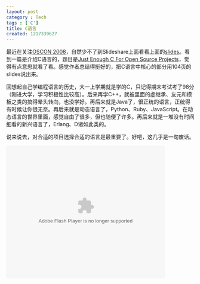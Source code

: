 ```yaml
---
layout: post
category : Tech
tags : ['C']
title: C语言
created: 1217339627
---
```


最近在关注<a href="http://www.conferences.oreilly.com/oscon/">OSCON 2008</a>，自然少不了到Slideshare上面看看上面的[slides](http://www.slideshare.net/search/slideshow?q=oscon&type=listview&sort=latest&lang=en&page=1)。看到一篇是介绍C语言的，题目是<a href="http://www.slideshare.net/petdance/just-enough-c-for-open-source-programmers">Just Enough C For Open Source Projects</a>，觉得有点意思就看了看。感觉作者总结得挺好的，把C语言中核心的部分用104页的slides说出来。


回想起自己学编程语言的历史，大一上学期就是学的C，只记得期末考试考了98分（刚进大学，学习积极性比较高）。后来再学C++，就被里面的虚继承、友元和模板之类的搞得晕头转向，也没学好。再后来就是Java了，很正统的语言，正统得有时候让你很无奈。再后来就是动态语言了，Python、Ruby、JavaScript。在动态语言的世界里面，感觉自由了很多，但也随便了许多。再后来就是一堆没有时间细看的新兴语言了，Erlang、D诸如此类的。



说来说去，对合适的项目选择合适的语言是最重要了。好吧，这几乎是一句废话。


<div><object style="margin:0px" width="425" height="355"><param name="movie" value="http://static.slideshare.net/swf/ssplayer2.swf?doc=justenoughc-1217301140685908-9&amp;stripped_title=just-enough-c-for-open-source-programmers" /><param name="allowFullScreen" value="true"/><param name="allowScriptAccess" value="always"/><embed src="http://static.slideshare.net/swf/ssplayer2.swf?doc=justenoughc-1217301140685908-9&amp;stripped_title=just-enough-c-for-open-source-programmers" type="application/x-shockwave-flash" allowscriptaccess="always" allowfullscreen="true" width="425" height="355"></embed></object></div>
